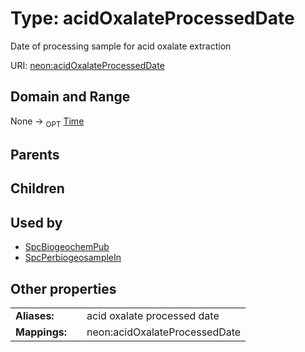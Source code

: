 
# Type: acidOxalateProcessedDate


Date of processing sample for acid oxalate extraction

URI: [neon:acidOxalateProcessedDate](https://data.neonscience.org/acidOxalateProcessedDate)


## Domain and Range

None ->  <sub>OPT</sub> [Time](types/Time.md)

## Parents


## Children


## Used by

 * [SpcBiogeochemPub](SpcBiogeochemPub.md)
 * [SpcPerbiogeosampleIn](SpcPerbiogeosampleIn.md)

## Other properties

|  |  |  |
| --- | --- | --- |
| **Aliases:** | | acid oxalate processed date |
| **Mappings:** | | neon:acidOxalateProcessedDate |

